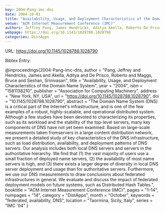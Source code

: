 ```yaml
---
key: 2004-Pang-imc-dns
date: 2004-10-01
title: "Availability, Usage, and Deployment Characteristics of the Domain Name System"
venue: "ACM Internet Measurement Conference (IMC)"
authors: Jeffrey Pang, James Hendricks, Aditya Akella, Roberto De Prisco, Bruce Maggs and Srinivasan Seshan
webpage: https://doi.org/10.1145/1028788.1028790
categories: DistApps
---
```


URL: https://doi.org/10.1145/1028788.1028790

Bibtex Entry:

@inproceedings{2004-Pang-imc-dns,
    author = "Pang, Jeffrey and Hendricks, James and Akella, Aditya and De Prisco, Roberto and Maggs, Bruce and Seshan, Srinivasan",
    title = "Availability, Usage, and Deployment Characteristics of the Domain Name System",
    year = "2004",
    isbn = "1581138210",
    publisher = "Association for Computing Machinery",
    address = "New York, NY, USA",
    url = "https://doi.org/10.1145/1028788.1028790",
    doi = "10.1145/1028788.1028790",
    abstract = "The Domain Name System (DNS) is a critical part of the Internet's infrastructure, and is one of the few examples of a robust, highly-scalable, and operational distributed system. Although a few studies have been devoted to characterizing its properties, such as its workload and the stability of the top-level servers, many key components of DNS have not yet been examined. Based on large-scale measurements taken fromservers in a large content distribution network, we present a detailed study of key characteristics of the DNS infrastructure, such as load distribution, availability, and deployment patterns of DNS servers. Our analysis includes both local DNS servers and servers in the authoritative hierarchy. We find that (1) the vast majority of users use a small fraction of deployed name servers, (2) the availability of most name servers is high, and (3) there exists a larger degree of diversity in local DNS server deployment and usage than for authoritative servers. Furthermore, we use our DNS measurements to draw conclusions about federated infrastructures in general. We evaluate and discuss the impact of federated deployment models on future systems, such as Distributed Hash Tables.",
    booktitle = "ACM Internet Measurement Conference (IMC)",
    pages = "1–14",
    numpages = "14",
    category = "DistApps",
    month = "October",
    keywords = "federated, availability, DNS",
    location = "Taormina, Sicily, Italy",
    series = "IMC '04"
}

